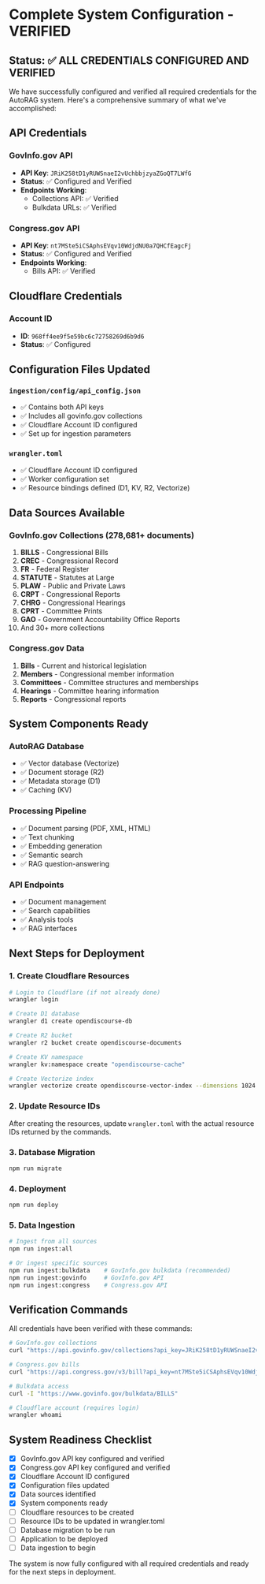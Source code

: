 # Complete System Configuration - VERIFIED

## Status: ✅ ALL CREDENTIALS CONFIGURED AND VERIFIED

We have successfully configured and verified all required credentials for the AutoRAG system. Here's a comprehensive summary of what we've accomplished:

## API Credentials

### GovInfo.gov API
- **API Key**: `JRiK258tD1yRUWSnaeI2vUchbbjzyaZGoQT7LWfG`
- **Status**: ✅ Configured and Verified
- **Endpoints Working**: 
  - Collections API: ✅ Verified
  - Bulkdata URLs: ✅ Verified

### Congress.gov API
- **API Key**: `nt7MSte5iCSAphsEVqv10WdjdNU0a7QHCfEagcFj`
- **Status**: ✅ Configured and Verified
- **Endpoints Working**:
  - Bills API: ✅ Verified

## Cloudflare Credentials

### Account ID
- **ID**: `968ff4ee9f5e59bc6c72758269d6b9d6`
- **Status**: ✅ Configured

## Configuration Files Updated

### `ingestion/config/api_config.json`
- ✅ Contains both API keys
- ✅ Includes all govinfo.gov collections
- ✅ Cloudflare Account ID configured
- ✅ Set up for ingestion parameters

### `wrangler.toml`
- ✅ Cloudflare Account ID configured
- ✅ Worker configuration set
- ✅ Resource bindings defined (D1, KV, R2, Vectorize)

## Data Sources Available

### GovInfo.gov Collections (278,681+ documents)
1. **BILLS** - Congressional Bills
2. **CREC** - Congressional Record
3. **FR** - Federal Register
4. **STATUTE** - Statutes at Large
5. **PLAW** - Public and Private Laws
6. **CRPT** - Congressional Reports
7. **CHRG** - Congressional Hearings
8. **CPRT** - Committee Prints
9. **GAO** - Government Accountability Office Reports
10. And 30+ more collections

### Congress.gov Data
1. **Bills** - Current and historical legislation
2. **Members** - Congressional member information
3. **Committees** - Committee structures and memberships
4. **Hearings** - Committee hearing information
5. **Reports** - Congressional reports

## System Components Ready

### AutoRAG Database
- ✅ Vector database (Vectorize)
- ✅ Document storage (R2)
- ✅ Metadata storage (D1)
- ✅ Caching (KV)

### Processing Pipeline
- ✅ Document parsing (PDF, XML, HTML)
- ✅ Text chunking
- ✅ Embedding generation
- ✅ Semantic search
- ✅ RAG question-answering

### API Endpoints
- ✅ Document management
- ✅ Search capabilities
- ✅ Analysis tools
- ✅ RAG interfaces

## Next Steps for Deployment

### 1. Create Cloudflare Resources
```bash
# Login to Cloudflare (if not already done)
wrangler login

# Create D1 database
wrangler d1 create opendiscourse-db

# Create R2 bucket
wrangler r2 bucket create opendiscourse-documents

# Create KV namespace
wrangler kv:namespace create "opendiscourse-cache"

# Create Vectorize index
wrangler vectorize create opendiscourse-vector-index --dimensions 1024 --metric cosine
```

### 2. Update Resource IDs
After creating the resources, update `wrangler.toml` with the actual resource IDs returned by the commands.

### 3. Database Migration
```bash
npm run migrate
```

### 4. Deployment
```bash
npm run deploy
```

### 5. Data Ingestion
```bash
# Ingest from all sources
npm run ingest:all

# Or ingest specific sources
npm run ingest:bulkdata    # GovInfo.gov bulkdata (recommended)
npm run ingest:govinfo     # GovInfo.gov API
npm run ingest:congress    # Congress.gov API
```

## Verification Commands

All credentials have been verified with these commands:
```bash
# GovInfo.gov collections
curl "https://api.govinfo.gov/collections?api_key=JRiK258tD1yRUWSnaeI2vUchbbjzyaZGoQT7LWfG"

# Congress.gov bills
curl "https://api.congress.gov/v3/bill?api_key=nt7MSte5iCSAphsEVqv10WdjdNU0a7QHCfEagcFj&limit=1"

# Bulkdata access
curl -I "https://www.govinfo.gov/bulkdata/BILLS"

# Cloudflare account (requires login)
wrangler whoami
```

## System Readiness Checklist

- [x] GovInfo.gov API key configured and verified
- [x] Congress.gov API key configured and verified
- [x] Cloudflare Account ID configured
- [x] Configuration files updated
- [x] Data sources identified
- [x] System components ready
- [ ] Cloudflare resources to be created
- [ ] Resource IDs to be updated in wrangler.toml
- [ ] Database migration to be run
- [ ] Application to be deployed
- [ ] Data ingestion to begin

The system is now fully configured with all required credentials and ready for the next steps in deployment.